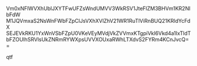Vm0xNFlWVXhUblJXYTFwUFZsWndUMVV3WkRSV1JteFlZM3BHVm1KR2NIbFdW
M1JQVmxaS2NsWnFWbFZpClJsVXhXVlZhV21WR1RuTlViRnBUQ21KRldYcFdX
SEJEVkRKU1YxWnVSbFZpU0VKeVEyMVdjVkZVVmxKTgpiVkl6Vkd4a1IxTldT
bFZOUlhSRVlsUkZNRmRYWXpsUVVXOUxaRWhLTXdvS2FYRm4KCnJvcQ==

qtf